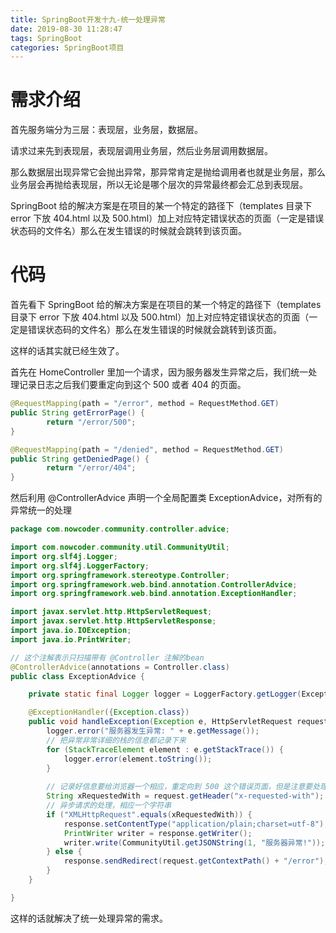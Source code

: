 ```yaml
---
title: SpringBoot开发十九-统一处理异常
date: 2019-08-30 11:28:47
tags: SpringBoot
categories: SpringBoot项目
---
```


# 需求介绍

首先服务端分为三层：表现层，业务层，数据层。

请求过来先到表现层，表现层调用业务层，然后业务层调用数据层。

那么数据层出现异常它会抛出异常，那异常肯定是抛给调用者也就是业务层，那么业务层会再抛给表现层，所以无论是哪个层次的异常最终都会汇总到表现层。

SpringBoot 给的解决方案是在项目的某一个特定的路径下（templates 目录下 error 下放 404.html 以及 500.html）加上对应特定错误状态的页面（一定是错误状态码的文件名）那么在发生错误的时候就会跳转到该页面。

# 代码

首先看下 SpringBoot 给的解决方案是在项目的某一个特定的路径下（templates 目录下 error 下放 404.html 以及 500.html）加上对应特定错误状态的页面（一定是错误状态码的文件名）那么在发生错误的时候就会跳转到该页面。

这样的话其实就已经生效了。

首先在 HomeController 里加一个请求，因为服务器发生异常之后，我们统一处理记录日志之后我们要重定向到这个 500 或者 404 的页面。

```java
@RequestMapping(path = "/error", method = RequestMethod.GET)
public String getErrorPage() {
        return "/error/500";
}

@RequestMapping(path = "/denied", method = RequestMethod.GET)
public String getDeniedPage() {
        return "/error/404";
}
```

然后利用 @ControllerAdvice 声明一个全局配置类 ExceptionAdvice，对所有的异常统一的处理

```java
package com.nowcoder.community.controller.advice;

import com.nowcoder.community.util.CommunityUtil;
import org.slf4j.Logger;
import org.slf4j.LoggerFactory;
import org.springframework.stereotype.Controller;
import org.springframework.web.bind.annotation.ControllerAdvice;
import org.springframework.web.bind.annotation.ExceptionHandler;

import javax.servlet.http.HttpServletRequest;
import javax.servlet.http.HttpServletResponse;
import java.io.IOException;
import java.io.PrintWriter;

// 这个注解表示只扫描带有 @Controller 注解的bean
@ControllerAdvice(annotations = Controller.class)
public class ExceptionAdvice {

    private static final Logger logger = LoggerFactory.getLogger(ExceptionAdvice.class);

    @ExceptionHandler({Exception.class})
    public void handleException(Exception e, HttpServletRequest request, HttpServletResponse response) throws IOException {
        logger.error("服务器发生异常: " + e.getMessage());
        // 把异常非常详细的栈的信息都记录下来
        for (StackTraceElement element : e.getStackTrace()) {
            logger.error(element.toString());
        }
		
        // 记录好信息要给浏览器一个相应，重定向到 500 这个错误页面，但是注意要处理是异步请求返回 JSON字符串还是返回一个网页
        String xRequestedWith = request.getHeader("x-requested-with");
        // 异步请求的处理，相应一个字符串
        if ("XMLHttpRequest".equals(xRequestedWith)) {
            response.setContentType("application/plain;charset=utf-8");
            PrintWriter writer = response.getWriter();
            writer.write(CommunityUtil.getJSONString(1, "服务器异常!"));
        } else {
            response.sendRedirect(request.getContextPath() + "/error");
        }
    }

}
```

这样的话就解决了统一处理异常的需求。